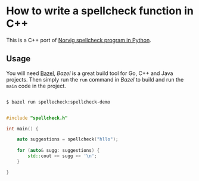 # How to write a spellcheck function in C++

This is a C++ port of [Norvig spellcheck program in Python](http://norvig.com/spell-correct.html).

## Usage

You will need [Bazel](https://bazel.build), *Bazel* is a great build tool for Go, C++ and Java projects.
Then simply run the `run` command in *Bazel* to build and run the `main` code in the project.

```sh

$ bazel run spellecheck:spellcheck-demo

```

```cpp

#include "spellcheck.h"

int main() {

    auto suggestions = spellcheck("hllo");
    
    for (auto& sugg: suggestions) {
        std::cout << sugg << '\n';
    }

}

```
